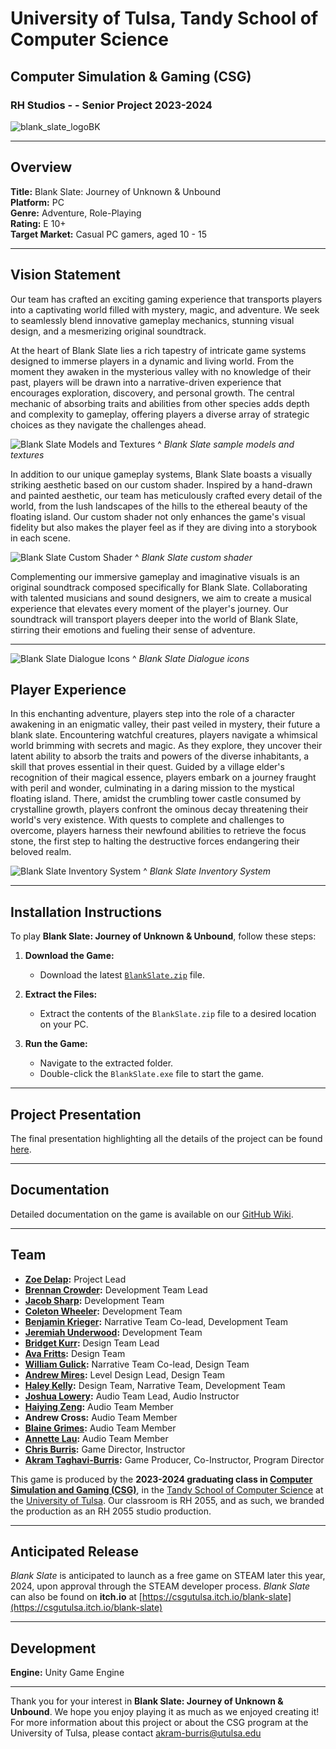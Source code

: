# University of Tulsa, Tandy School of Computer Science
## Computer Simulation & Gaming (CSG) 
### RH Studios - - Senior Project 2023-2024
![blank_slate_logoBK](https://raw.githubusercontent.com/wiki/CSG-4013/23-24-Production-Wiki-Public/images/BlankSlate-Logo.png)

---

## Overview
**Title:** Blank Slate: Journey of Unknown & Unbound  
**Platform:** PC  
**Genre:** Adventure, Role-Playing  
**Rating:** E 10+  
**Target Market:** Casual PC gamers, aged 10 - 15

---

## Vision Statement
Our team has crafted an exciting gaming experience that transports players into a captivating world filled with mystery, magic, and adventure. We seek to seamlessly blend innovative gameplay mechanics, stunning visual design, and a mesmerizing original soundtrack.

At the heart of Blank Slate lies a rich tapestry of intricate game systems designed to immerse players in a dynamic and living world. From the moment they awaken in the mysterious valley with no knowledge of their past, players will be drawn into a narrative-driven experience that encourages exploration, discovery, and personal growth. The central mechanic of absorbing traits and abilities from other species adds depth and complexity to gameplay, offering players a diverse array of strategic choices as they navigate the challenges ahead.

![Blank Slate Models and Textures](https://github.com/CSG-4013/23-24-Production-Wiki-Public/blob/main/imgs/BlankSlate-Models-Textures.PNG)
^ *Blank Slate sample models and textures*

In addition to our unique gameplay systems, Blank Slate boasts a visually striking aesthetic based on our custom shader. Inspired by a hand-drawn and painted aesthetic, our team has meticulously crafted every detail of the world, from the lush landscapes of the hills to the ethereal beauty of the floating island. Our custom shader not only enhances the game's visual fidelity but also makes the player feel as if they are diving into a storybook in each scene.

![Blank Slate Custom Shader](https://github.com/CSG-4013/23-24-Production-Wiki-Public/blob/main/imgs/BlankSlate-Shader.png)
^ *Blank Slate custom shader*

Complementing our immersive gameplay and imaginative visuals is an original soundtrack composed specifically for Blank Slate. Collaborating with talented musicians and sound designers, we aim to create a musical experience that elevates every moment of the player's journey. Our soundtrack will transport players deeper into the world of Blank Slate, stirring their emotions and fueling their sense of adventure.

---
![Blank Slate Dialogue Icons](https://github.com/CSG-4013/23-24-Production-Wiki-Public/blob/main/imgs/BlankSlate-DialogueIcons.PNG)
^ *Blank Slate Dialogue icons*

## Player Experience
In this enchanting adventure, players step into the role of a character awakening in an enigmatic valley, their past veiled in mystery, their future a blank slate. Encountering watchful creatures, players navigate a whimsical world brimming with secrets and magic. As they explore, they uncover their latent ability to absorb the traits and powers of the diverse inhabitants, a skill that proves essential in their quest. Guided by a village elder's recognition of their magical essence, players embark on a journey fraught with peril and wonder, culminating in a daring mission to the mystical floating island. There, amidst the crumbling tower castle consumed by crystalline growth, players confront the ominous decay threatening their world's very existence. With quests to complete and challenges to overcome, players harness their newfound abilities to retrieve the focus stone, the first step to halting the destructive forces endangering their beloved realm.

![Blank Slate Inventory System](https://github.com/CSG-4013/23-24-Production-Wiki-Public/blob/main/imgs/BlankSlate-Inventory.png)
^ *Blank Slate Inventory System*

---

## Installation Instructions
To play **Blank Slate: Journey of Unknown & Unbound**, follow these steps:

1. **Download the Game:** 
   - Download the latest [`BlankSlate.zip`](https://github.com/CSG-4013/23-24-Production-Wiki-Public/blob/main/BlankSlateFinalBuild.zip) file.

2. **Extract the Files:**
   - Extract the contents of the `BlankSlate.zip` file to a desired location on your PC.

3. **Run the Game:**
   - Navigate to the extracted folder.
   - Double-click the `BlankSlate.exe` file to start the game.

---

## Project Presentation
The final presentation highlighting all the details of the project can be found [here](https://github.com/CSG-4013/23-24-Production-Wiki-Public/blob/main/BlankSlate-Prez-April2024.pptx).

---

## Documentation
Detailed documentation on the game is available on our [GitHub Wiki](https://github.com/CSG-4013/23-24-Production-Wiki-Public/wiki).

---

## Team
- **[Zoe Delap](https://www.linkedin.com/in/zoedelap/):** Project Lead
- **[Brennan Crowder](https://www.linkedin.com/in/brennan-crowder/):** Development Team Lead
- **[Jacob Sharp](https://www.linkedin.com/in/jacob-sharp-1195742b3/):** Development Team
- **[Coleton Wheeler](https://www.linkedin.com/in/coleton-wheeler/):** Development Team
- **[Benjamin Krieger](https://www.linkedin.com/in/benjamin-krieger-72708b201/):** Narrative Team Co-lead, Development Team
- **[Jeremiah Underwood](https://www.linkedin.com/in/jeremiah-underwood-840285189/):** Development Team
- **[Bridget Kurr](https://www.linkedin.com/in/bridget-kurr/):** Design Team Lead
- **[Ava Fritts](https://www.linkedin.com/in/avanfritts/):** Design Team
- **[William Gulick](https://www.linkedin.com/in/william-g-733a37126/):** Narrative Team Co-lead, Design Team
- **[Andrew Mires](https://www.linkedin.com/in/andrew-mires-704a18204/):** Level Design Lead, Design Team
- **[Haley Kelly](https://www.linkedin.com/in/haley-kelly-b278a51ba/):** Design Team, Narrative Team, Development Team
- **[Joshua Lowery](https://www.linkedin.com/in/joshua-lowery-974b9b307/):** Audio Team Lead, Audio Instructor
- **[Haiying Zeng](https://www.linkedin.com/in/haiying-zeng/):** Audio Team Member
- **Andrew Cross:** Audio Team Member
- **[Blaine Grimes](https://www.linkedin.com/in/blaine-grimes-940729224/):** Audio Team Member
- **[Annette Lau](https://www.linkedin.com/in/annette-lau-12a688255/):** Audio Team Member
- **[Chris Burris](https://www.linkedin.com/in/chris-burris-7abb22a5/):** Game Director, Instructor
- **[Akram Taghavi-Burris](https://www.linkedin.com/in/akram-taghavi-burris/):** Game Producer, Co-Instructor, Program Director


This game is produced by the **2023-2024 graduating class in [Computer Simulation and Gaming (CSG)](https://utulsa.edu/programs/computer-simulation-gaming/)**, in the [Tandy School of Computer Science](https://utulsa.edu/academics/engineering-computer-science/departments/computer-science/) at the [University of Tulsa](https://utulsa.edu/). Our classroom is RH 2055, and as such, we branded the production as an RH 2055 studio production.

---

## Anticipated Release
*Blank Slate* is anticipated to launch as a free game on STEAM later this year, 2024, upon approval through the STEAM developer process.
*Blank Slate* can also be found on **itch.io** at [https://csgutulsa.itch.io/blank-slate](https://csgutulsa.itch.io/blank-slate)

---

## Development
**Engine:** Unity Game Engine

---

Thank you for your interest in **Blank Slate: Journey of Unknown & Unbound**. We hope you enjoy playing it as much as we enjoyed creating it!
For more information about this project or about the CSG program at the University of Tulsa, please contact [akram-burris@utulsa.edu](mailto:akram-burris@utulsa.edu)
